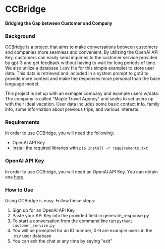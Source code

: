 # CCBridge
#### Bridging the Gap between Customer and Company

### Background
CCBridge is a project that aims to make conversations between customers and companies more seamless and convenient. By utilizing the OpenAI API Key, customers can easily send inquiries to the customer service provided by gpt-3 and get feedback without having to wait for long periods of time. We also utilize a database (.csv file for this simple example) to store user data. This data is retrieved and included in a system prompt to gpt3 to provide more context and make the responses more personal than the base language model.

This project is set up with an exmaple company and example users w/data. The company is called "Maple Travel Agency" and seeks to set users up with their ideal vacation. User data includes some basic contact info, family info, some information about previous trips, and various interests.

### Requirements
In order to use CCBridge, you will need the following:
- OpenAI API Key 
- Install the required libraries with `pip install -r requirements.txt`

### OpenAI API Key
In order to use CCBridge, you will need an OpenAI API Key. You can obtain one [here](https://openai.com/blog/openai-api).

### How to Use
Using CCBridge is easy. Follow these steps:

1. Sign up for an OpenAI API Key
2. Paste your API Key into the provided field in generate_response.py
3. To start a conversation from the command line run `python3 customer_service.py`
4. You will be prompted for an ID number, 0-9 are example users in the .csv user database
5. You can exit the chat at any time by saying "exit"
